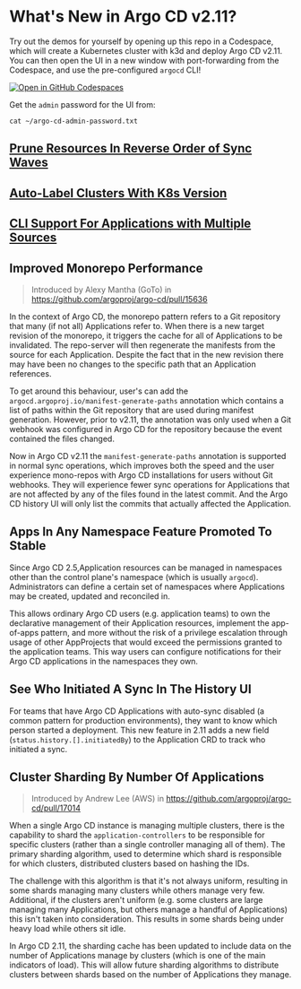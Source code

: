 # What's New in Argo CD v2.11?

Try out the demos for yourself by opening up this repo in a Codespace, which will create a Kubernetes cluster with k3d and deploy Argo CD v2.11. You can then open the UI in a new window with port-forwarding from the Codespace, and use the pre-configured `argocd` CLI!

[![Open in GitHub Codespaces](https://github.com/codespaces/badge.svg)](https://codespaces.new/morey-tech/argocd-v2.11-examples)

Get the `admin` password for the UI from:
```
cat ~/argo-cd-admin-password.txt
```

## [Prune Resources In Reverse Order of Sync Waves](./sync-waves/)
## [Auto-Label Clusters With K8s Version](./auto-label-clusters/)
## [CLI Support For Applications with Multiple Sources](./multi-source-cli/)
## Improved Monorepo Performance
> Introduced by Alexy Mantha (GoTo) in https://github.com/argoproj/argo-cd/pull/15636 

In the context of Argo CD, the monorepo pattern refers to a Git repository that many (if not all) Applications refer to. When there is a new target revision of the monorepo, it triggers the cache for all of Applications to be invalidated. The repo-server will then regenerate the manifests from the source for each Application. Despite the fact that in the new revision there may have been no changes to the specific path that an Application references.

To get around this behaviour, user's can add the `argocd.argoproj.io/manifest-generate-paths` annotation which contains a list of paths within the Git repository that are used during manifest generation. However, prior to v2.11, the annotation was only used when a Git webhook was configured in Argo CD for the repository because the event contained the files changed.

Now in Argo CD v2.11 the `manifest-generate-paths` annotation is supported in normal sync operations, which improves both the speed and the user experience mono-repos with Argo CD installations for users without Git webhooks. They will experience fewer sync operations for Applications that are not affected by any of the files found in the latest commit. And the Argo CD history UI will only list the commits that actually affected the Application.

## Apps In Any Namespace Feature Promoted To Stable
Since Argo CD 2.5,Application resources can be managed in namespaces other than the control plane's namespace (which is usually `argocd`). Administrators can define a certain set of namespaces where Applications may be created, updated and reconciled in.

This allows ordinary Argo CD users (e.g. application teams) to own the declarative management of their Application resources, implement the app-of-apps pattern, and more without the risk of a privilege escalation through usage of other AppProjects that would exceed the permissions granted to the application teams. This way users can configure notifications for their Argo CD applications in the namespaces they own.

## See Who Initiated A Sync In The History UI
For teams that have Argo CD Applications with auto-sync disabled (a common pattern for production environments), they want to know which person started a deployment. This new feature in 2.11 adds a new field (`status.history.[].initiatedBy`) to the Application CRD to track who initiated a sync.

## Cluster Sharding By Number Of Applications
> Introduced by Andrew Lee (AWS) in https://github.com/argoproj/argo-cd/pull/17014

When a single Argo CD instance is managing multiple clusters, there is the capability to shard the `application-controllers` to be responsible for specific clusters (rather than a single controller managing all of them). The primary sharding algorithm, used to determine which shard is responsible for which clusters, distributed clusters based on hashing the IDs.

The challenge with this algorithm is that it's not always uniform, resulting in some shards managing many clusters while others manage very few. Additional, if the clusters aren't uniform (e.g. some clusters are large managing many Applications, but others manage a handful of Applications) this isn't taken into consideration. This results in some shards being under heavy load while others sit idle.

In Argo CD 2.11, the sharding cache has been updated to include data on the number of Applications manage by clusters (which is one of the main indicators of load). This will allow future sharding algorithms to distribute clusters between shards based on the number of Applications they manage.